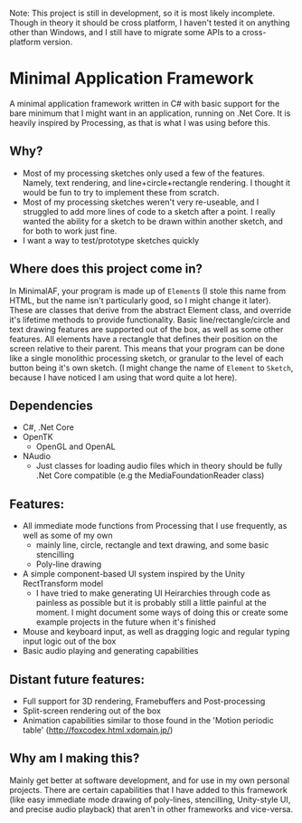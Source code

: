 Note: This project is still in development, so it is most likely incomplete. Though in theory it should be cross platform, I haven't tested it on anything other than Windows, and I still have to migrate some APIs to a cross-platform version. 

# Minimal Application Framework

A minimal application framework written in C# with basic support for the bare minimum that I might want in an application, running on .Net Core. It is heavily inspired by Processing, as that is what I was using before this.

## Why?

- Most of my processing sketches only used a few of the features. Namely, text rendering, and line+circle+rectangle rendering. I thought it would be fun to try to implement these from scratch.
- Most of my processing sketches weren't very re-useable, and I struggled to add more lines of code to a sketch after a point. I really wanted the ability for a sketch to be drawn within another sketch, and for both to work just fine.
- I want a way to test/prototype sketches quickly
	
## Where does this project come in?

In MinimalAF, your program is made up of `Element`s (I stole this name from HTML, but the name isn't particularly good, so I might change it later). These are classes that derive from the abstract Element class, and override it's lifetime methods to provide functionality. Basic line/rectangle/circle and text drawing features are supported out of the box, as well as some other features. All elements have a rectangle that defines their position on the screen relative to their parent. This means that your program can be done like a single monolithic processing sketch, or granular to the level of each button being it's own sketch. (I might change the name of `Element` to `Sketch`, because I have noticed I am using that word quite a lot here).

## Dependencies

- C#, .Net Core
- OpenTK
	- OpenGL and OpenAL
- NAudio
	- Just classes for loading audio files which in theory should be fully .Net Core compatible (e.g the  MediaFoundationReader class)


## Features:

- All immediate mode functions from Processing that I use frequently, as well as some of my own
	- mainly line, circle, rectangle and text drawing, and some basic stencilling
	- Poly-line drawing
- A simple component-based UI system inspired by the Unity RectTransform model
	- I have tried to make generating UI Heirarchies through code as painless as possible but it is probably still a little painful at the moment. I might document some ways of doing this or create some example projects in the future when it's finished
- Mouse and keyboard input, as well as dragging logic and regular typing input logic out of the box
- Basic audio playing and generating capabilities


## Distant future features:
- Full support for 3D rendering, Framebuffers and Post-processing
- Split-screen rendering out of the box
- Animation capabilities similar to those found in the 'Motion periodic table' (http://foxcodex.html.xdomain.jp/)



## Why am I making this?

Mainly get better at software development, and for use in my own personal projects. There are certain capabilities that I have added to this framework (like easy immediate mode drawing of poly-lines, stencilling, Unity-style UI, and precise audio playback) that aren't in other frameworks and vice-versa.